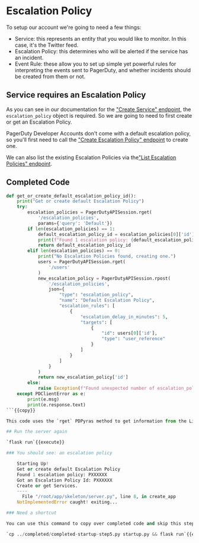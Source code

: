 # Escalation Policy

To setup our account we're going to need a few things:
 - Service: this represents an entity that you would like to monitor. In this case, it's the Twitter feed.
 - Escalation Policy: this determines who will be alerted if the service has an incident.
 - Event Rule: these allow you to set up simple yet powerful rules for interpreting the events sent to PagerDuty, and whether incidents should be created from them or not.

## Service requires an Escalation Policy

As you can see in our documentation for the ["Create Service" endpoint](https://developer.pagerduty.com/api-reference/reference/REST/openapiv3.json/paths/~1services/post), the `escalation_policy` object is required. So we are going to need to first create or get an Escalation Policy.

PagerDuty Developer Accounts don't come with a default escalation policy, so you'll first need to call the ["Create Escalation Policy" endpoint](https://developer.pagerduty.com/api-reference/reference/REST/openapiv3.json/paths/~1escalation_policies/post) to create one.

We can also list the existing Escalation Policies via the["List Escalation Policies" endpoint](https://developer.pagerduty.com/api-reference/reference/REST/openapiv3.json/paths/~1escalation_policies/get).

## Completed Code

```python
def get_or_create_default_escalation_policy_id():
    print("Get or create default Escalation Policy")
    try:
        escalation_policies = PagerDutyAPISession.rget(
            '/escalation_policies',
            params={'query': 'Default'})
        if len(escalation_policies) == 1:
            default_escalation_policy_id = escalation_policies[0]['id']
            print(f"Found 1 escalation policy: {default_escalation_policy_id}")
            return default_escalation_policy_id
        elif len(escalation_policies) == 0:
            print("No Escalation Policies found, creating one.")
            users = PagerDutyAPISession.rget(
                '/users'
            )
            new_escalation_policy = PagerDutyAPISession.rpost(
                '/escalation_policies',
                json={
                    "type": "escalation_policy",
                    "name": "Default Escalation Policy",
                    "escalation_rules": [
                        {
                            "escalation_delay_in_minutes": 5,
                            "targets": [
                                {
                                    "id": users[0]['id'],
                                    "type": "user_reference"
                                }
                            ]
                        }
                    ]
                }
            )
            return new_escalation_policy['id']
        else:
            raise Exception(f"Found unexpected number of escalation_policies {len(escalation_policy)}")
    except PDClientError as e:
        print(e.msg)
        print(e.response.text)
```{{copy}}

This code uses the `rget` PDPyras method to get information from the List Escalation Policies endpoint.

## Run the server again

`flask run`{{execute}}

### You should see: an escalation policy

    Starting Up!
    Get or create default Escalation Policy
    Found 1 escalation policy: PXXXXXX
    Got an Escalation Policy Id: PXXXXXX
    Create or get Services.
    ----
      File "/root/app/skeleton/server.py", line 8, in create_app
    NotImplementedError caught! exiting...

### Need a shortcut

You can use this command to copy over completed code and skip this step.

`cp ../completed/completed-startup-step5.py startup.py && flask run`{{execute}}
